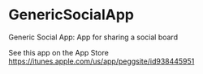 # GenericSocialApp

Generic Social App: App for sharing a social board

See this app on the App Store https://itunes.apple.com/us/app/peggsite/id938445951
